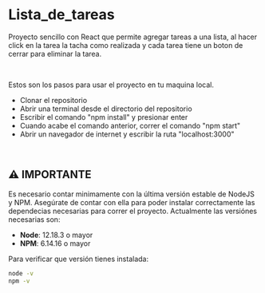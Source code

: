 # Lista_de_tareas
Proyecto sencillo con React que permite agregar tareas a una lista, al hacer click en la tarea la tacha como realizada y cada tarea tiene un boton de cerrar para eliminar la tarea.

<br />

Estos son los pasos para usar el proyecto en tu maquina local.

- Clonar el repositorio
- Abrir una terminal desde el directorio del repositorio
- Escribir el comando "npm install" y presionar enter
- Cuando acabe el comando anterior, correr el comando "npm start"
- Abrir un navegador de internet y escribir la ruta "localhost:3000"

<br />

## **⚠️ IMPORTANTE**

Es necesario contar minimamente con la última versión estable de NodeJS y NPM. Asegúrate de contar con ella para poder instalar correctamente las dependecias necesarias para correr el proyecto. Actualmente las versiónes necesarias son:

-  **Node**: 12.18.3 o mayor
-  **NPM**: 6.14.16 o mayor

Para verificar que versión tienes instalada:

```bash
node -v
npm -v
```
